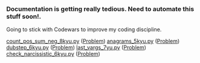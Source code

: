 ### Documentation is getting really tedious. Need to automate this stuff soon!.

Going to stick with Codewars to improve my coding discipline.

[count_pos_sum_neg_8kyu.py](https://github.com/gauthamp10/100DaysOfCode/blob/master/Day%206/count_pos_sum_neg_8kyu.py)  ([Problem](https://www.codewars.com/kata/576bb71bbbcf0951d5000044))
[anagrams_5kyu.py](https://github.com/gauthamp10/100DaysOfCode/blob/master/Day%206/anagrams_5kyu.py)  ([Problem](https://www.codewars.com/kata/523a86aa4230ebb5420001e1))
[dubstep_6kyu.py](https://github.com/gauthamp10/100DaysOfCode/blob/master/Day%206/dubstep_6kyu.py)  ([Problem](https://www.codewars.com/kata/551dc350bf4e526099000ae5))
[last_vargs_7yu.py](https://github.com/gauthamp10/100DaysOfCode/blob/master/Day%206/last_vargs_7yu.py)  ([Problem](https://www.codewars.com/kata/541629460b198da04e000bb9))
[check_narcissistic_6kyu.py](https://github.com/gauthamp10/100DaysOfCode/blob/master/Day%206/check_narcissistic_6kyu.py)  ([Problem](https://www.codewars.com/kata/5287e858c6b5a9678200083c))
